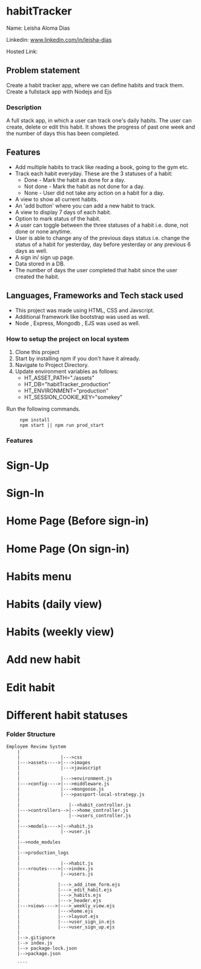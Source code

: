# habitTracker

Name: Leisha Aloma Dias

Linkedin: www.linkedin.com/in/leisha-dias

Hosted Link: 

## Problem statement

Create a habit tracker app, where we can define habits and track them. Create a fullstack app with Nodejs and Ejs

### Description

A full stack app, in which a user can track one's daily habits.
The user can create, delete or edit this habit.
It shows the progress of past one week and the number of days this has been completed.

## Features
- Add multiple habits to track like reading a book, going to the gym etc.
- Track each habit everyday. These are the 3 statuses of a habit:
  - Done - Mark the habit as done for a day.
  - Not done - Mark the habit as not done for a day.
  - None - User did not take any action on a habit for a day.
- A view to show all current habits.
- An 'add button' where you can add a new habit to track. 
- A view to display 7 days of each habit.
- Option to mark status of the habit.
- A user can toggle between the three statuses of a habit i.e. done, not done or none anytime.
- User is able to change any of the previous days status i.e. change the status of a habit for yesterday, day before yesterday or any previous 6 days as well.
- A sign in/ sign up page.
- Data stored in a DB.
- The number of days the user completed that habit since the user created the habit.


## Languages, Frameworks and Tech stack used
- This project was made using HTML, CSS and Javscript.
- Additional framework like bootstrap was used as well.
- Node , Express, Mongodb , EJS was used as well.

### How to setup the project on local system

  1. Clone this project
  2. Start by installing npm if you don't have it already.
  3. Navigate to Project Directory.
  4. Update environment variables as follows:
     - HT_ASSET_PATH="./assets"
     - HT_DB="habitTracker_production"
     - HT_ENVIRONMENT="production"
     - HT_SESSION_COOKIE_KEY="somekey"

Run the following commands.
   ```` 
        npm install 
        npm start || npm run prod_start
   ````


### Features
  
  # Sign-Up
  

  # Sign-In
  

  # Home Page (Before sign-in)
  
  
  # Home Page (On sign-in)


  # Habits menu
  

  # Habits (daily view)
  

  # Habits (weekly view)
  

  # Add new habit
  
  
  # Edit habit
  
  
  # Different habit statuses
  
  

### Folder Structure

```
Employee Review System
    |
    |               |--->css
    |--->assets---->|--->images
    |               |--->javascript
    |
    |               |--->environment.js
    |--->config---->|--->middleware.js
    |               |--->mongoose.js
    |               |--->passport-local-strategy.js
    |
    |                  |-->habit_controller.js
    |--->controllers-->|-->home_controller.js
    |                  |-->users_controller.js
    |
    |--->models---->|-->habit.js
    |               |-->user.js
    |
    |-->node_modules
    |
    |-->production_logs
    |
    |               |-->habit.js
    |--->routes---->|-->index.js
    |               |-->users.js
    |
    |              |--->_add_item_form.ejs
    |              |--->_edit_habit.ejs
    |              |--->_habits.ejs
    |              |--->_header.ejs
    |--->views---->|--->_weekly_view.ejs
    |              |--->home.ejs
    |              |--->layout.ejs
    |              |--->user_sign_in.ejs
    |              |--->user_sign_up.ejs
    |
    |-->.gitignore
    |--> index.js
    |--> package-lock.json
    |-->package.json
    
    ````
